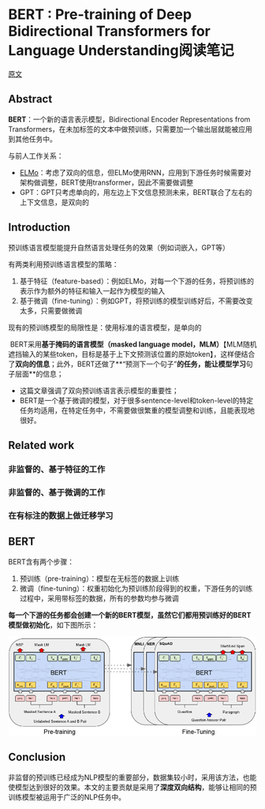 # BERT : Pre-training of Deep Bidirectional Transformers for Language Understanding阅读笔记

[原文](https://arxiv.org/abs/1810.04805 )

## Abstract

**BERT**：一个新的语言表示模型，Bidirectional Encoder Representations from Transformers，在未加标签的文本中做预训练，只需要加一个输出层就能被应用到其他任务中。

与前人工作关系：

- [ELMo](https://arxiv.org/pdf/1802.05365)：考虑了双向的信息，但ELMo使用RNN，应用到下游任务时候需要对架构做调整，BERT使用transformer，因此不需要做调整
- GPT：GPT只考虑单向的，用左边上下文信息预测未来，BERT联合了左右的上下文信息，是双向的

## Introduction

预训练语言模型能提升自然语言处理任务的效果（例如词嵌入，GPT等）

有两类利用预训练语言模型的策略：

1. 基于特征（feature-based）：例如ELMo，对每一个下游的任务，将预训练的表示作为额外的特征和输入一起作为模型的输入
2. 基于微调（fine-tuning）：例如GPT，将预训练的模型训练好后，不需要改变太多，只需要做微调

现有的预训练模型的局限性是：使用标准的语言模型，是单向的

​	BERT采用**基于掩码的语言模型（masked language model，MLM）**【MLM随机遮挡输入的某些token，目标是基于上下文预测该位置的原始token】，这样便结合了**双向的信息**；此外，BERT还做了**“预测下一个句子”**的任务，能让模型学习**句子层面**的信息；

- 这篇文章强调了双向预训练语言表示模型的重要性；
- BERT是一个基于微调的模型，对于很多sentence-level和token-level的特定任务均适用，在特定任务中，不需要做很繁重的模型调整和训练，且能表现地很好。

## Related work

### 非监督的、基于特征的工作

### 非监督的、基于微调的工作

### 在有标注的数据上做迁移学习

##  BERT

BERT含有两个步骤：

1. 预训练（pre-training）：模型在无标签的数据上训练
2. 微调（fine-tuning）：权重初始化为预训练阶段得到的权重，下游任务的训练过程中，采用带标签的数据，所有的参数均参与微调

**每一个下游的任务都会创建一个新的BERT模型，虽然它们都用预训练好的BERT模型做初始化**，如下图所示：

![1664723017912](.\fig\1664723017912.png)

## Conclusion

​	非监督的预训练已经成为NLP模型的重要部分，数据集较小时，采用该方法，也能使模型达到很好的效果。本文的主要贡献是采用了**深度双向结构**，能够让相同的预训练模型被运用于广泛的NLP任务中。
